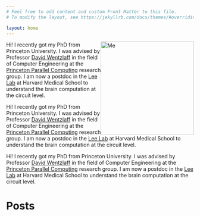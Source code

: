 ```yaml
---
# Feel free to add content and custom Front Matter to this file.
# To modify the layout, see https://jekyllrb.com/docs/themes/#overriding-theme-defaults

layout: home
---
```


<img style="float: right;" src="{{site.url}}/images/IMG_20180916_175259.jpg" alt="Me" width="250"/>

Hi! I recently got my PhD from Princeton University. I was advised by Professor [David Wentzlaff](http://www.princeton.edu/~wentzlaf/) in the field of Computer Engineering at the [Princeton Parallel Computing](http://parallel.princeton.edu) research group. I am now a postdoc in the [Lee Lab](https://lee.hms.harvard.edu/) at Harvard Medical School to understand the brain computation at the circuit level.

Hi! I recently got my PhD from Princeton University. I was advised by Professor [David Wentzlaff](http://www.princeton.edu/~wentzlaf/) in the field of Computer Engineering at the [Princeton Parallel Computing](http://parallel.princeton.edu) research group. I am now a postdoc in the [Lee Lab](https://lee.hms.harvard.edu/) at Harvard Medical School to understand the brain computation at the circuit level.

Hi! I recently got my PhD from Princeton University. I was advised by Professor [David Wentzlaff](http://www.princeton.edu/~wentzlaf/) in the field of Computer Engineering at the [Princeton Parallel Computing](http://parallel.princeton.edu) research group. I am now a postdoc in the [Lee Lab](https://lee.hms.harvard.edu/) at Harvard Medical School to understand the brain computation at the circuit level.

# Posts
